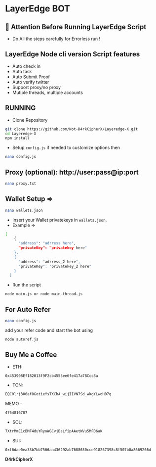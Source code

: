 ﻿# LayerEdge BOT

## 🚨 Attention Before Running LayerEdge Script

- Do All the steps carefully for Errorless run !

## LayerEdge Node cli version Script features

- Auto check in
- Auto task
- Auto Submit Proof
- Auto verify twitter
- Support proxy/no proxy
- Mutiple threads, multiple accounts

## RUNNING

- Clone Repository

```bash
git clone https://github.com/Not-D4rkCipherX/Layeredge-X.git
cd Layeredge-X
npm install
```

- Setup ``config.js`` if needed to customize options then

```bash
nano config.js
```

## Proxy (optional): http://user:pass@ip:port

```bash
nano proxy.txt
```

## Wallet Setup =>

```bash
nano wallets.json
```
- Insert your Wallet privatekeys in ``wallets.json``,
- Example =>
```bash
[
    {
      "address": "adrress here",
      "privateKey": "privatekey here"
    },
    {
      "address": "adrress_2 here",
      "privateKey": "privatekey_2 here"
    }
  ]
  ```

- Run the script

```bash
node main.js or node main-thread.js
```

## For Auto Refer 
```bash
nano config.js
```
add your refer code and start the bot using
```bash
node autoref.js
```

## Buy Me a Coffee

- ETH:
```bash
0x453908Ef182013f9F2cb4553ee6fe417a7BCcc8a
```
- TON:
```bash
EQC0lrj3O0af8GotieYsTXChA_wijIIVN7Sd_wkgYLwoH07q
```
MEMO - 
```bash
4764816707
```
- SOL:
```bash
7XtrMmE1cBMF4duYRyoWGCvjBsLfipAAetWVu5MFD6aK
```
- SUI:
```bash
0xf6dae0ea33b7bb7566aa436292ab7688630cce918267398c8f507b0a8669266d
```
**D4rkCipherX**
